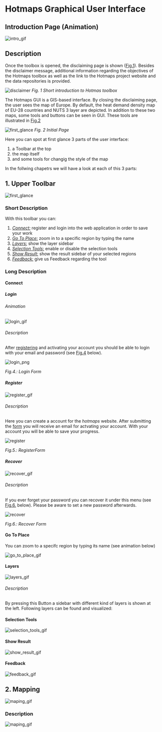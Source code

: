# Hotmaps Graphical User Interface 
## Introduction Page (Animation)
![intro_gif][intro]

## Description
Once the toolbox is opened, the disclaiming page is shown ([Fig.1](#Fig1)). Besides the disclaimer message, additional information regarding the objectives of the Hotmaps toolbox as well as the link to the Hotmaps project website and the data repositories is provided.

<a name="Fig1">![disclaimer][Fig1] </a>
_Fig. 1 Short introduction to Hotmas toolbox_


The Hotmaps GUI is a GIS-based interface. By closing the disclaiming page, the user sees the map of Europe. By default, the heat demand density map of EU-28 countries and NUTS 3 layer are depicted. In addition to these two maps, some tools and buttons can be seen in GUI. These tools are illustrated in [Fig.2](#Fig2)

<a name="Fig2">![first_glance][Fig2] </a>
_Fig. 2 Initial Page_

Here you can spot at first glance 3 parts of the user interface:
1. a Toolbar at the top
2. the map itself
3. and some tools for changig the style of the map

In the follwing chapetrs we will have a look at each of this 3 parts:

## 1. Upper Toolbar
![first_glance][Fig3] 
### Short Description
With this toolbar you can:
1. [_Connect:_](#connect) register and login into the web application in order to save your work
2. [_Go To Place:_](#go-to-place) zoom in to a specific region by typing the name 
3. [_Layers:_](#layers) show the layer sidebar
4. [_Selection Tools_:](#selection-tool) enable or disable the selection tools
5. [_Show Result:_](#show-result) show the result sidebar of your selected regions
6. [_Feedback:_](#feedback) give us Feedback regarding the tool

### Long Description

#### Connect
##### Login
###### Animation
![login_gif][login_gif]
###### Description
After [registering](#register) and activating your account you should be able to login with your email and password (see [Fig.4](#Fig4) below).

<a name="Fig4">![login_png][login]</a>

_Fig.4.: Login Form_

##### Register
![register_gif][register_gif]
###### Description
Here you can create a account for the _hotmaps_ website. After submitting the [form](#Fig5) you will receive an email for actvating your account. With your account you will be able to save your progress.

<a name="Fig5">![register][register]</a>

_Fig.5.: RegisterForm_

##### Recover
![recover_gif][recover_gif]
###### Description
If you ever forget your password you can recover it under this menu (see [Fig.6.](#Fig6) below). Please be aware to set a new password afterwards. 

<a name="Fig6">![recover][recover]</a>

_Fig.6.: Recover Form_


#### Go To Place
You can zoom to a specifc region by typing its name (see animation below)
 
![go_to_place_gif][go_to_place]

#### Layers
![layers_gif][layers]
###### Description
By pressing this Button a sidebar with different kind of layers is shown at the left.
Following layers can be found and visualized:


#### Selection Tools
![selection_tools_gif][selection_tools]

#### Show Result

![show_result_gif][show_result]

#### Feedback
![feedback_gif][feedback]

## 2. Mapping
![maping_gif][mapping_gif]

### Description
![maping_gif][mapping]

[Fig1]: https://github.com/HotMaps/hotmaps_wiki/blob/master/Images/general_tool_functionalities_and_structure/disclaimer.png

[Fig2]: https://github.com/HotMaps/hotmaps_wiki/blob/master/Images/general_tool_functionalities_and_structure/gui_navigation.png

[intro]: https://github.com/HotMaps/hotmaps_wiki/blob/master/Images/general_tool_functionalities_and_structure/intro.gif

[Fig3]: https://github.com/HotMaps/hotmaps_wiki/blob/master/Images/general_tool_functionalities_and_structure/toolbar_up.png

[feedback]: https://github.com/HotMaps/hotmaps_wiki/blob/master/Images/general_tool_functionalities_and_structure/feedback.gif

[show_result]: https://github.com/HotMaps/hotmaps_wiki/blob/master/Images/general_tool_functionalities_and_structure/show_result.gif

[selection_tools]: https://github.com/HotMaps/hotmaps_wiki/blob/master/Images/general_tool_functionalities_and_structure/selection_tools.gif

[layers]: https://github.com/HotMaps/hotmaps_wiki/blob/master/Images/general_tool_functionalities_and_structure/layers.gif

[go_to_place]: https://github.com/HotMaps/hotmaps_wiki/blob/master/Images/general_tool_functionalities_and_structure/go_to_place.gif

[login_gif]: https://github.com/HotMaps/hotmaps_wiki/blob/master/Images/general_tool_functionalities_and_structure/login.gif

[register_gif]: https://github.com/HotMaps/hotmaps_wiki/blob/master/Images/general_tool_functionalities_and_structure/register.gif

[recover_gif]: https://github.com/HotMaps/hotmaps_wiki/blob/master/Images/general_tool_functionalities_and_structure/recover.gif

[mapping_gif]: https://github.com/HotMaps/hotmaps_wiki/blob/master/Images/general_tool_functionalities_and_structure/mapping.gif

[mapping]: https://github.com/HotMaps/hotmaps_wiki/blob/master/Images/general_tool_functionalities_and_structure/mapping.png

[login]: https://github.com/HotMaps/hotmaps_wiki/blob/master/Images/general_tool_functionalities_and_structure/login.png

[register]: https://github.com/HotMaps/hotmaps_wiki/blob/master/Images/general_tool_functionalities_and_structure/register.png

[recover]: https://github.com/HotMaps/hotmaps_wiki/blob/master/Images/general_tool_functionalities_and_structure/recover.png